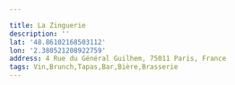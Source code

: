```yaml
---

title: La Zinguerie
description: ''
lat: '48.86102168503112'
lon: '2.380521208922759'
address: 4 Rue du Général Guilhem, 75011 Paris, France
tags: Vin,Brunch,Tapas,Bar,Bière,Brasserie
---
```

